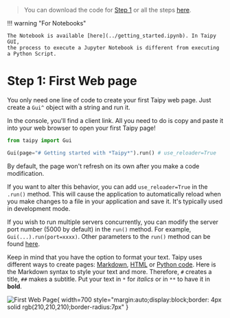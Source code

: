 > You can download the code for
<a href="./../src/step_01.py" download>Step 1</a> 
or all the steps <a href="./../src/src.zip" download>here</a>. 


!!! warning "For Notebooks"

    The Notebook is available [here](../getting_started.ipynb). In Taipy GUI,
    the process to execute a Jupyter Notebook is different from executing a Python Script.

# Step 1: First Web page

You only need one line of code to create your first Taipy web page. Just create a `Gui^` object
with a string and run it. 

In the console, you'll find a client link. All you need to do is copy and paste it into your web
browser to open your first Taipy page!


```python
from taipy import Gui

Gui(page="# Getting started with *Taipy*").run() # use_reloader=True
```

By default, the page won't refresh on its own after you make a code modification.

If you want to alter this behavior, you can add `use_reloader=True` in the `.run()` method. This
will cause the application to automatically reload when you make changes to a file in your
application and save it. It's typically used in development mode.

If you wish to run multiple servers concurrently, you can modify the server port number (5000 by
default) in the `run()` method. For example, `Gui(...).run(port=xxxx)`. Other parameters to the
`run()` method can be found
[here](../../../../manuals/gui/configuration.md#configuring-the-gui-instance).


Keep in mind that you have the option to format your text. Taipy uses different ways to create
pages: [Markdown](../../../../manuals/gui/pages/index.md#using-markdown),
[HTML](../../../../manuals/gui/pages/index.md#using-html) or
[Python code](../../../../manuals/gui/page_builder.md). Here is the Markdown syntax to style your
text  and more. Therefore, `#` creates a title, `##` makes a subtitle. Put your text in `*` for
*italics* or in `**` to have it in **bold**.


![First Web Page](result.png){ width=700 style="margin:auto;display:block;border: 4px solid rgb(210,210,210);border-radius:7px" }
